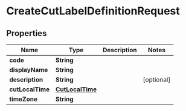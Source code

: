 

# CreateCutLabelDefinitionRequest

## Properties

Name | Type | Description | Notes
------------ | ------------- | ------------- | -------------
**code** | **String** |  | 
**displayName** | **String** |  | 
**description** | **String** |  |  [optional]
**cutLocalTime** | [**CutLocalTime**](CutLocalTime.md) |  | 
**timeZone** | **String** |  | 



